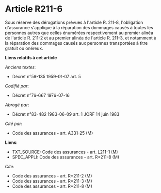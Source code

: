 # Article R211-6

Sous réserve des dérogations prévues à l'article R. 211-8, l'obligation d'assurance s'applique à la réparation des dommages
causés à toutes les personnes autres que celles énumérées respectivement au premier alinéa de l'article R. 211-2 et au
premier alinéa de l'article R. 211-3, et notamment à la réparation des dommages causés aux personnes transportées à titre
gratuit ou onéreux.

**Liens relatifs à cet article**

_Anciens textes_:

  - Décret n°59-135 1959-01-07 art. 5

_Codifié par_:

  - Décret n°76-667 1976-07-16

_Abrogé par_:

  - Décret n°83-482 1983-06-09 art. 1 JORF 14 juin 1983

_Cité par_:

  - Code des assurances - art. A331-25 (M)

**Liens**:

  - TXT_SOURCE: Code des assurances - art. L211-1 (M)
  - SPEC_APPLI: Code des assurances - art. R*211-8 (M)

_Cite_:

  - Code des assurances - art. R*211-2 (M)
  - Code des assurances - art. R*211-3 (M)
  - Code des assurances - art. R*211-8 (M)

